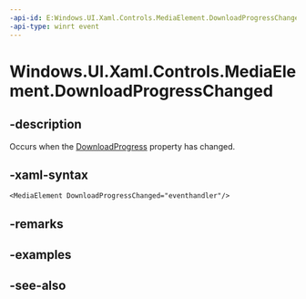 ```yaml
---
-api-id: E:Windows.UI.Xaml.Controls.MediaElement.DownloadProgressChanged
-api-type: winrt event
---
```


<!-- Event syntax
public event Windows.UI.Xaml.RoutedEventHandler DownloadProgressChanged
-->

# Windows.UI.Xaml.Controls.MediaElement.DownloadProgressChanged

## -description
Occurs when the [DownloadProgress](mediaelement_downloadprogress.md) property has changed.


## -xaml-syntax
```xaml
<MediaElement DownloadProgressChanged="eventhandler"/>
```


## -remarks

## -examples

## -see-also

